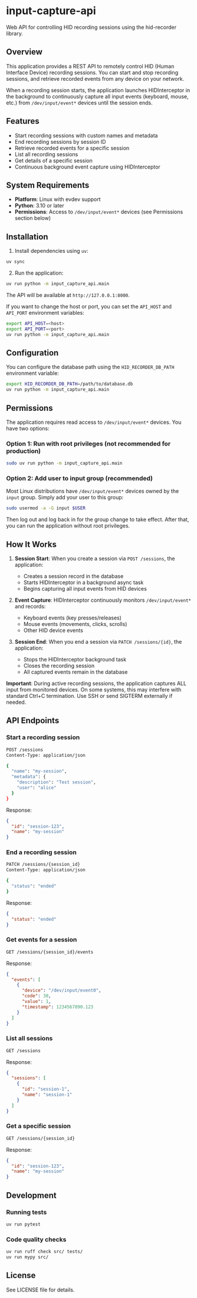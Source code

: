 # input-capture-api

Web API for controlling HID recording sessions using the hid-recorder library.

## Overview

This application provides a REST API to remotely control HID (Human Interface Device) recording sessions. You can start and stop recording sessions, and retrieve recorded events from any device on your network.

When a recording session starts, the application launches HIDInterceptor in the background to continuously capture all input events (keyboard, mouse, etc.) from `/dev/input/event*` devices until the session ends.

## Features

- Start recording sessions with custom names and metadata
- End recording sessions by session ID
- Retrieve recorded events for a specific session
- List all recording sessions
- Get details of a specific session
- Continuous background event capture using HIDInterceptor

## System Requirements

- **Platform**: Linux with evdev support
- **Python**: 3.10 or later
- **Permissions**: Access to `/dev/input/event*` devices (see Permissions section below)

## Installation

1. Install dependencies using `uv`:

```bash
uv sync
```

2. Run the application:

```bash
uv run python -m input_capture_api.main
```

The API will be available at `http://127.0.0.1:8000`.

If you want to change the host or port, you can set the `API_HOST` and `API_PORT` environment variables:

```bash
export API_HOST=<host>
export API_PORT=<port>
uv run python -m input_capture_api.main
```

## Configuration

You can configure the database path using the `HID_RECORDER_DB_PATH` environment variable:

```bash
export HID_RECORDER_DB_PATH=/path/to/database.db
uv run python -m input_capture_api.main
```

## Permissions

The application requires read access to `/dev/input/event*` devices. You have two options:

### Option 1: Run with root privileges (not recommended for production)

```bash
sudo uv run python -m input_capture_api.main
```

### Option 2: Add user to input group (recommended)

Most Linux distributions have `/dev/input/event*` devices owned by the `input` group. Simply add your user to this group:

```bash
sudo usermod -a -G input $USER
```

Then log out and log back in for the group change to take effect. After that, you can run the application without root privileges.

## How It Works

1. **Session Start**: When you create a session via `POST /sessions`, the application:
   - Creates a session record in the database
   - Starts HIDInterceptor in a background async task
   - Begins capturing all input events from HID devices

2. **Event Capture**: HIDInterceptor continuously monitors `/dev/input/event*` and records:
   - Keyboard events (key presses/releases)
   - Mouse events (movements, clicks, scrolls)
   - Other HID device events

3. **Session End**: When you end a session via `PATCH /sessions/{id}`, the application:
   - Stops the HIDInterceptor background task
   - Closes the recording session
   - All captured events remain in the database

**Important**: During active recording sessions, the application captures ALL input from monitored devices. On some systems, this may interfere with standard Ctrl+C termination. Use SSH or send SIGTERM externally if needed.

## API Endpoints

### Start a recording session

```bash
POST /sessions
Content-Type: application/json

{
  "name": "my-session",
  "metadata": {
    "description": "Test session",
    "user": "alice"
  }
}
```

Response:

```json
{
  "id": "session-123",
  "name": "my-session"
}
```

### End a recording session

```bash
PATCH /sessions/{session_id}
Content-Type: application/json

{
  "status": "ended"
}
```

Response:

```json
{
  "status": "ended"
}
```

### Get events for a session

```bash
GET /sessions/{session_id}/events
```

Response:

```json
{
  "events": [
    {
      "device": "/dev/input/event0",
      "code": 30,
      "value": 1,
      "timestamp": 1234567890.123
    }
  ]
}
```

### List all sessions

```bash
GET /sessions
```

Response:

```json
{
  "sessions": [
    {
      "id": "session-1",
      "name": "session-1"
    }
  ]
}
```

### Get a specific session

```bash
GET /sessions/{session_id}
```

Response:

```json
{
  "id": "session-123",
  "name": "my-session"
}
```

## Development

### Running tests

```bash
uv run pytest
```

### Code quality checks

```bash
uv run ruff check src/ tests/
uv run mypy src/
```

## License

See LICENSE file for details.